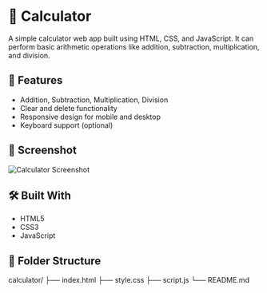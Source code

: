 # 🧮 Calculator

A simple calculator web app built using HTML, CSS, and JavaScript. It can perform basic arithmetic operations like addition, subtraction, multiplication, and division.

## 🚀 Features

- Addition, Subtraction, Multiplication, Division
- Clear and delete functionality
- Responsive design for mobile and desktop
- Keyboard support (optional)

## 📸 Screenshot

![Calculator Screenshot](screenshot.png) <!-- Replace with your actual screenshot file -->

## 🛠️ Built With

- HTML5  
- CSS3  
- JavaScript

## 📂 Folder Structure
calculator/
├── index.html
├── style.css
├── script.js
└── README.md
